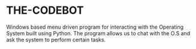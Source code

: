 # THE-CODEBOT
Windows based menu driven program for interacting with the Operating System built using Python. The program allows us to chat with the O.S and ask the system to perform certain tasks.
